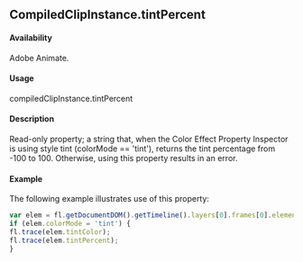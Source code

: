 ## CompiledClipInstance.tintPercent

#### Availability

Adobe Animate.

#### Usage

compiledClipInstance.tintPercent

#### Description

Read-only property; a string that, when the Color Effect Property Inspector is using style tint (colorMode == 'tint'), returns the tint percentage from -100 to 100. Otherwise, using this property results in an error.

#### Example

The following example illustrates use of this property:
```javascript
var elem = fl.getDocumentDOM().getTimeline().layers[0].frames[0].elements[0];
if (elem.colorMode = 'tint') {
fl.trace(elem.tintColor);
fl.trace(elem.tintPercent);
}

```